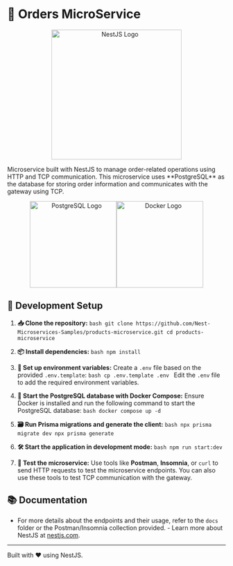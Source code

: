 # 🛒 Orders MicroService

<p align="center"><img src="https://nestjs.com/img/logo_text.svg" alt="NestJS Logo" width="300"/></p> Microservice built with NestJS to manage order-related operations using HTTP and TCP communication. This microservice uses **PostgreSQL** as the database for storing order information and communicates with the gateway using TCP.

<p align="center"><img src="https://www.vectorlogo.zone/logos/postgresql/postgresql-ar21.svg" alt="PostgreSQL Logo" width="200"/><img src="https://www.vectorlogo.zone/logos/docker/docker-ar21.svg" alt="Docker Logo" width="200"/></p>

## 🚀 Development Setup

1. **📥 Clone the repository:** ```bash git clone https://github.com/Nest-Microservices-Samples/products-microservice.git cd products-microservice ```

2. **📦 Install dependencies:** ```bash npm install ```

3. **🔧 Set up environment variables:** Create a `.env` file based on the provided `.env.template`: ```bash cp .env.template .env ``` Edit the `.env` file to add the required environment variables.

4. **🐳 Start the PostgreSQL database with Docker Compose:** Ensure Docker is installed and run the following command to start the PostgreSQL database: ```bash docker compose up -d ```

5. **🗃️ Run Prisma migrations and generate the client:** ```bash npx prisma migrate dev npx prisma generate ```

6. **🛠️ Start the application in development mode:** ```bash npm run start:dev ```

7. **🧪 Test the microservice:** Use tools like **Postman**, **Insomnia**, or `curl` to send HTTP requests to test the microservice endpoints. You can also use these tools to test TCP communication with the gateway.

## 📚 Documentation

- For more details about the endpoints and their usage, refer to the `docs` folder or the Postman/Insomnia collection provided. - Learn more about NestJS at [nestjs.com](https://nestjs.com).

---

Built with ❤️ using NestJS.
